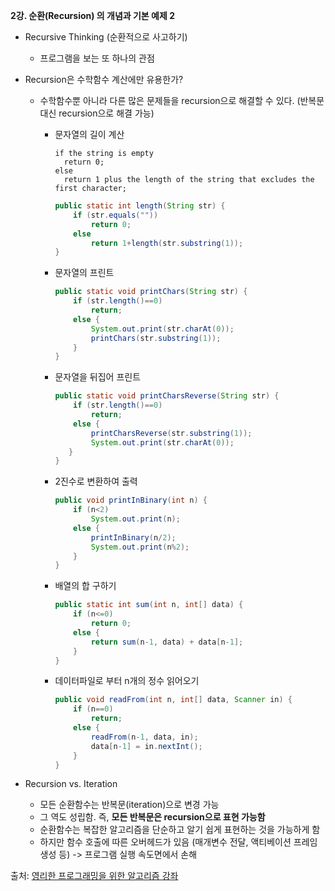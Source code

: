 <b>2강. 순환(Recursion) 의 개념과 기본 예제 2</b>

- Recursive Thinking (순환적으로 사고하기)

  - 프로그램을 보는 또 하나의 관점

    

- Recursion은 수학함수 계산에만 유용한가?

  - 수학함수뿐 아니라 다른 많은 문제들을 recursion으로 해결할 수 있다. (반복문 대신 recursion으로 해결 가능)

    - 문자열의 길이 계산 

      ```pseudocode
      if the string is empty
      	return 0;
      else
      	return 1 plus the length of the string that excludes the first character;
      ```

      ```java
      public static int length(String str) {
          if (str.equals(""))
              return 0;
          else
              return 1+length(str.substring(1));
      }
      ```

      

    - 문자열의 프린트

      ``````java
      public static void printChars(String str) {
          if (str.length()==0)
              return;
          else {
              System.out.print(str.charAt(0));
              printChars(str.substring(1));
          }
      }
      ``````

      

    - 문자열을 뒤집어 프린트

      ``````java
      public static void printCharsReverse(String str) {
          if (str.length()==0)
              return;
          else {
              printCharsReverse(str.substring(1));
              System.out.print(str.charAt(0));
         }
      }
      ``````

      

    - 2진수로 변환하여 출력

      ``````java
      public void printInBinary(int n) {
          if (n<2)
              System.out.print(n);
          else {
              printInBinary(n/2);
              System.out.print(n%2);
          }
      }
      ``````

      

    - 배열의 합 구하기

      ``````java
      public static int sum(int n, int[] data) {
          if (n<=0)
              return 0;
          else {
              return sum(n-1, data) + data[n-1];
          }
      }
      ``````

      

    - 데이터파일로 부터 n개의 정수 읽어오기

      ``````java
      public void readFrom(int n, int[] data, Scanner in) {
          if (n==0)
              return;
          else {
              readFrom(n-1, data, in);
              data[n-1] = in.nextInt();
          }
      }
      ``````

  

- Recursion vs. Iteration

  - 모든 순환함수는 반복문(iteration)으로 변경 가능
  - 그 역도 성립함. 즉, **모든 반복문은 recursion으로 표현 가능함**
  - 순환함수는 복잡한 알고리즘을 단순하고 알기 쉽게 표현하는 것을 가능하게 함
  - 하지만 함수 호출에 따른 오버헤드가 있음 (매개변수 전달, 액티베이션 프레임 생성 등) -> 프로그램 실행 속도면에서 손해



출처: [영리한 프로그래밍을 위한 알고리즘 강좌](https://www.inflearn.com/course/%EC%95%8C%EA%B3%A0%EB%A6%AC%EC%A6%98-%EA%B0%95%EC%A2%8C/)